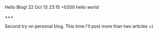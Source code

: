 Hello Blog!
22 Oct 13 23:15 +0200
hello world

+++

Second try on personal blog. This time I'll post more than two articles =)
